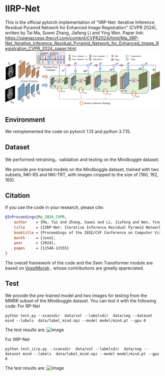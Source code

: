 # IIRP-Net
This is the official pytorch implementation of "IIRP-Net: Iterative Inference Residual Pyramid Network for Enhanced Image
Registration" (CVPR 2024), written by Tai Ma, Suwei Zhang, Jiafeng Li and Ying Wen. Paper link: https://openaccess.thecvf.com/content/CVPR2024/html/Ma_IIRP-Net_Iterative_Inference_Residual_Pyramid_Network_for_Enhanced_Image_Registration_CVPR_2024_paper.html
![image](https://github.com/Torbjorn1997/IIRP-Net/blob/main/001.png)
## Environment
We reimplemented the code on pytorch 1.13 and python 3.7.15. 
## Dataset
We performed retraining，validation and testing on the Mindboggle dataset. 

We provide pre-trained models on the Mindboggle dataset, trained with two subsets, NKI-RS and NKI-TRT, with images cropped to the size of (160, 192, 160).

## Citation
If you use the code in your research, please cite:
```bibtex
@InProceedings{Ma_2024_CVPR,
    author    = {Ma, Tai and Zhang, Suwei and Li, Jiafeng and Wen, Ying},
    title     = {IIRP-Net: Iterative Inference Residual Pyramid Network for Enhanced Image Registration},
    booktitle = {Proceedings of the IEEE/CVF Conference on Computer Vision and Pattern Recognition (CVPR)},
    month     = {June},
    year      = {2024},
    pages     = {11546-11555}
}
```
The overall framework of the code and the Swin Transformer module are based on [VoxelMorph](https://github.com/voxelmorph/voxelmorph) , whose contributions are greatly appreciated.
## Test
We provide the pre-trained model and two images for testing from the MMRR subset of the Mindboggle dataset. You can test it with the following code:
For RP-Net
```code
python test.py --scansdir  data/vol --labelsdir  data/seg --dataset mind --labels  data/label_mind.npz --model model/mind.pt --gpu 0
```
The test results are:
![image](https://github.com/user-attachments/assets/00545f68-0fce-4fbb-9a1a-9cf9597dd5c5)

For IIRP-Net
```code
python test_iirp.py --scansdir  data/vol --labelsdir  data/seg --dataset mind --labels  data/label_mind.npz --model model/mind.pt --gpu 0
```
The test results are:
![image](https://github.com/user-attachments/assets/3889761c-07e6-41a6-9b1a-20aa902e9b16)
